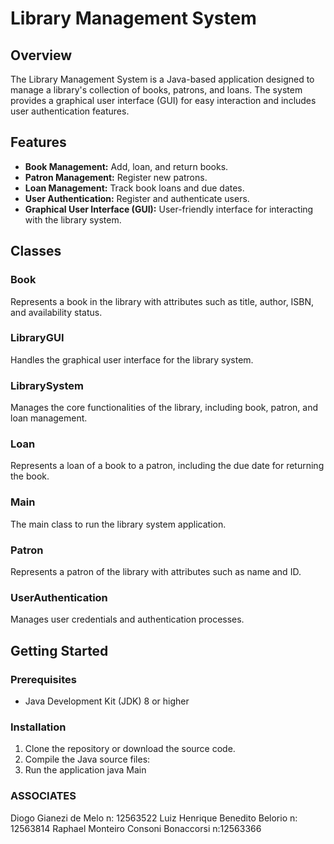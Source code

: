 # Library Management System

## Overview
The Library Management System is a Java-based application designed to manage a library's collection of books, patrons, and loans. The system provides a graphical user interface (GUI) for easy interaction and includes user authentication features.

## Features
- **Book Management:** Add, loan, and return books.
- **Patron Management:** Register new patrons.
- **Loan Management:** Track book loans and due dates.
- **User Authentication:** Register and authenticate users.
- **Graphical User Interface (GUI):** User-friendly interface for interacting with the library system.

## Classes

### Book
Represents a book in the library with attributes such as title, author, ISBN, and availability status.

### LibraryGUI
Handles the graphical user interface for the library system.

### LibrarySystem
Manages the core functionalities of the library, including book, patron, and loan management.

### Loan
Represents a loan of a book to a patron, including the due date for returning the book.

### Main
The main class to run the library system application.

### Patron
Represents a patron of the library with attributes such as name and ID.

### UserAuthentication
Manages user credentials and authentication processes.

## Getting Started

### Prerequisites
- Java Development Kit (JDK) 8 or higher

### Installation
1. Clone the repository or download the source code.
2. Compile the Java source files:
3. Run the application java Main

### ASSOCIATES
Diogo Gianezi de Melo      n: 12563522
Luiz Henrique Benedito Belorio   n: 12563814
Raphael Monteiro Consoni Bonaccorsi    n:12563366
